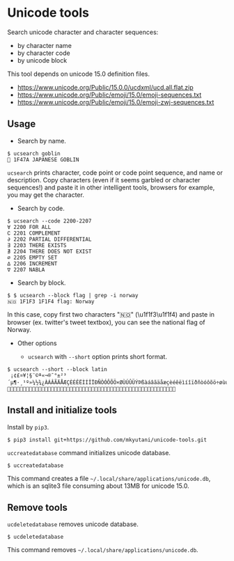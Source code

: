 # Unicode tools

Search unicode character and character sequences:

* by character name
* by character code
* by unicode block

This tool depends on unicode 15.0 definition files.

* https://www.unicode.org/Public/15.0.0/ucdxml/ucd.all.flat.zip
* https://www.unicode.org/Public/emoji/15.0/emoji-sequences.txt
* https://www.unicode.org/Public/emoji/15.0/emoji-zwj-sequences.txt

## Usage

* Search by name.

```
$ ucsearch goblin
👺 1F47A JAPANESE GOBLIN
```

`ucsearch` prints character, code point or code point sequence, and name or description.
Copy characters (even if it seems garbled or character sequences!) and paste it in other intelligent tools, browsers for example, you may get the character.

* Search by code.

```
$ ucsearch --code 2200-2207
∀ 2200 FOR ALL
∁ 2201 COMPLEMENT
∂ 2202 PARTIAL DIFFERENTIAL
∃ 2203 THERE EXISTS
∄ 2204 THERE DOES NOT EXIST
∅ 2205 EMPTY SET
∆ 2206 INCREMENT
∇ 2207 NABLA
```

* Search by block.

```
$ $ ucsearch --block flag | grep -i norway
🇳🇴 1F1F3 1F1F4 flag: Norway
```

In this case, copy first two characters "🇳🇴" (\u1f1f3\u1f1f4) and paste in browser (ex. twitter's tweet textbox), you can see the national flag of Norway.

* Other options

  * `ucsearch` with ``--short`` option prints short format.

```
$ ucsearch --short --block latin
 ¡¢£¤¥¦§¨©ª«¬­®¯°±²³´µ¶·¸¹º»¼½¾¿ÀÁÂÃÄÅÆÇÈÉÊËÌÍÎÏÐÑÒÓÔÕÖ×ØÙÚÛÜÝÞßàáâãäåæçèéêëìíîïðñòóôõö÷øùúûüýþÿĀāĂăĄąĆćĈĉĊċČčĎďĐđĒēĔĕĖėĘęĚěĜĝĞğĠġĢģĤĥĦħĨĩĪīĬĭĮįİıĲĳĴĵĶķĸĹĺĻļĽľĿŀŁłŃńŅņŇňŉŊŋŌōŎŏŐőŒœŔŕŖŗŘřŚśŜŝŞşŠšŢţŤťŦŧŨũŪūŬŭŮůŰűŲųŴŵŶŷŸŹźŻżŽžſƀƁƂƃƄƅƆƇƈƉƊƋƌƍƎƏƐƑƒƓƔƕƖƗƘƙƚƛƜƝƞƟƠơƢƣƤƥƦƧƨƩƪƫƬƭƮƯưƱƲƳƴƵƶƷƸƹƺƻƼƽƾƿǀǁǂǃǄǅǆǇǈǉǊǋǌǍǎǏǐǑǒǓǔǕǖǗǘǙǚǛǜǝǞǟǠǡǢǣǤǥǦǧǨǩǪǫǬǭǮǯǰǱǲǳǴǵǶǷǸǹǺǻǼǽǾǿȀȁȂȃȄȅȆȇȈȉȊȋȌȍȎȏȐȑȒȓȔȕȖȗȘșȚțȜȝȞȟȠȡȢȣȤȥȦȧȨȩȪȫȬȭȮȯȰȱȲȳȴȵȶȷȸȹȺȻȼȽȾȿɀɁɂɃɄɅɆɇɈɉɊɋɌɍɎɏḀḁḂḃḄḅḆḇḈḉḊḋḌḍḎḏḐḑḒḓḔḕḖḗḘḙḚḛḜḝḞḟḠḡḢḣḤḥḦḧḨḩḪḫḬḭḮḯḰḱḲḳḴḵḶḷḸḹḺḻḼḽḾḿṀṁṂṃṄṅṆṇṈṉṊṋṌṍṎṏṐṑṒṓṔṕṖṗṘṙṚṛṜṝṞṟṠṡṢṣṤṥṦṧṨṩṪṫṬṭṮṯṰṱṲṳṴṵṶṷṸṹṺṻṼṽṾṿẀẁẂẃẄẅẆẇẈẉẊẋẌẍẎẏẐẑẒẓẔẕẖẗẘẙẚẛẜẝẞẟẠạẢảẤấẦầẨẩẪẫẬậẮắẰằẲẳẴẵẶặẸẹẺẻẼẽẾếỀềỂểỄễỆệỈỉỊịỌọỎỏỐốỒồỔổỖỗỘộỚớỜờỞởỠỡỢợỤụỦủỨứỪừỬửỮữỰựỲỳỴỵỶỷỸỹỺỻỼỽỾỿⱠⱡⱢⱣⱤⱥⱦⱧⱨⱩⱪⱫⱬⱭⱮⱯⱰⱱⱲⱳⱴⱵⱶⱷⱸⱹⱺⱻⱼⱽⱾⱿ꜠꜡ꜢꜣꜤꜥꜦꜧꜨꜩꜪꜫꜬꜭꜮꜯꜰꜱꜲꜳꜴꜵꜶꜷꜸꜹꜺꜻꜼꜽꜾꜿꝀꝁꝂꝃꝄꝅꝆꝇꝈꝉꝊꝋꝌꝍꝎꝏꝐꝑꝒꝓꝔꝕꝖꝗꝘꝙꝚꝛꝜꝝꝞꝟꝠꝡꝢꝣꝤꝥꝦꝧꝨꝩꝪꝫꝬꝭꝮꝯꝰꝱꝲꝳꝴꝵꝶꝷꝸꝹꝺꝻꝼꝽꝾꝿꞀꞁꞂꞃꞄꞅꞆꞇꞈ꞉꞊ꞋꞌꞍꞎꞏꞐꞑꞒꞓꞔꞕꞖꞗꞘꞙꞚꞛꞜꞝꞞꞟꞠꞡꞢꞣꞤꞥꞦꞧꞨꞩꞪꞫꞬꞭꞮꞯꞰꞱꞲꞳꞴꞵꞶꞷꞸꞹꞺꞻꞼꞽꞾꞿꟀꟁꟂꟃꟄꟅꟆꟇꟈꟉꟊꟐꟑꟓꟕꟖꟗꟘꟙꟲꟳꟴꟵꟶꟷꟸꟹꟺꟻꟼꟽꟾꟿꬰꬱꬲꬳꬴꬵꬶꬷꬸꬹꬺꬻꬼꬽꬾꬿꭀꭁꭂꭃꭄꭅꭆꭇꭈꭉꭊꭋꭌꭍꭎꭏꭐꭑꭒꭓꭔꭕꭖꭗꭘꭙꭚ꭛ꭜꭝꭞꭟꭠꭡꭢꭣꭤꭥꭦꭧꭨꭩ꭪꭫𐞀𐞁𐞂𐞃𐞄𐞅𐞇𐞈𐞉𐞊𐞋𐞌𐞍𐞎𐞏𐞐𐞑𐞒𐞓𐞔𐞕𐞖𐞗𐞘𐞙𐞚𐞛𐞜𐞝𐞞𐞟𐞠𐞡𐞢𐞣𐞤𐞥𐞦𐞧𐞨
𐞩𐞪𐞫𐞬𐞭𐞮𐞯𐞰𐞲𐞳𐞴𐞵𐞶𐞷𐞸𐞹𐞺𝼀𝼁𝼂𝼃𝼄𝼅𝼆𝼇𝼈𝼉𝼊𝼋𝼌𝼍𝼎𝼏𝼐𝼑𝼒𝼓𝼔𝼕𝼖𝼗𝼘𝼙𝼚𝼛𝼜𝼝𝼞𝼥𝼦𝼧𝼨𝼩𝼪                                                      
```

## Install and initialize tools

Install by `pip3`.

```shell
$ pip3 install git+https://github.com/mkyutani/unicode-tools.git
```

`uccreatedatabase` command initializes unicode database.

```shell
$ uccreatedatabase
```

This command creates a file `~/.local/share/applications/unicode.db`, which is an sqlite3 file consuming about 13MB for unicode 15.0.

## Remove tools

`ucdeletedatabase` removes unicode database.

```shell
$ ucdeletedatabase
```

This command removes `~/.local/share/applications/unicode.db`.
